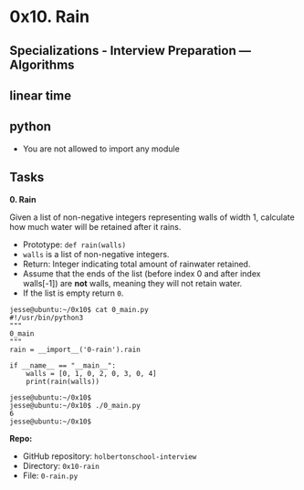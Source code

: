 # 0x10. Rain
## Specializations - Interview Preparation ― Algorithms
## linear time
## python

* You are not allowed to import any module

## Tasks

**0. Rain**

Given a list of non-negative integers representing walls of width 1, calculate how much water will be retained after it rains.

* Prototype: `def rain(walls)`
* `walls` is a list of non-negative integers.
* Return: Integer indicating total amount of rainwater retained.
* Assume that the ends of the list (before index 0 and after index walls[-1]) are **not** walls, meaning they will not retain water.
* If the list is empty return `0`.
```
jesse@ubuntu:~/0x10$ cat 0_main.py
#!/usr/bin/python3
"""
0_main
"""
rain = __import__('0-rain').rain

if __name__ == "__main__":
    walls = [0, 1, 0, 2, 0, 3, 0, 4]
    print(rain(walls))

jesse@ubuntu:~/0x10$ 
jesse@ubuntu:~/0x10$ ./0_main.py
6
jesse@ubuntu:~/0x10$ 
```
**Repo:**
* GitHub repository: `holbertonschool-interview`
* Directory: `0x10-rain`
* File: `0-rain.py`
